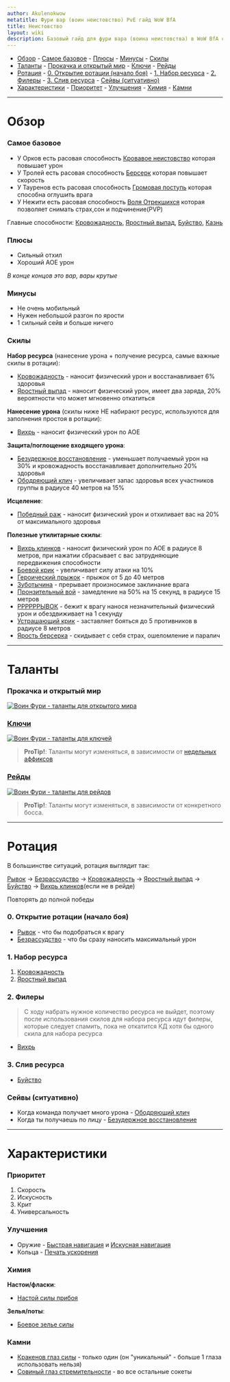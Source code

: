 ```yaml
---
author: Akulenokwow
metatitle: Фури вар (воин неистовство) PvE гайд WoW BfA
title: Неистовство
layout: wiki
description: Базовый гайд для фури вара (воина неистовства) в WoW BfA с ротацией, талантами для рейдов/мифик+, характеристиками и советами.
---
```


<!-- vim-markdown-toc Redcarpet -->

+ [Обзор](#обзор)
        - [Самое базовое](#самое-базовое)
        - [Плюсы](#плюсы)
        - [Минусы](#минусы)
        - [Скилы](#скилы)
+ [Таланты](#таланты)
        - [Прокачка и открытый мир](#прокачка-и-открытый-мир)
        - [Ключи](#ключи)
        - [Рейды](#рейды)
+ [Ротация](#ротация)
        - [0. Открытие ротации (начало боя)](#0-открытие-ротации-начало-боя)
        - [1. Набор ресурса](#1-набор-ресурса)
        - [2. Филеры](#2-филеры)
        - [3. Слив ресурса](#3-слив-ресурса)
        - [Сейвы (ситуативно)](#сейвы-ситуативно)
+ [Характеристики](#характеристики)
        - [Приоритет](#приоритет)
        - [Улучшения](#улучшения)
        - [Химия](#химия)
        - [Камни](#камни)

<!-- vim-markdown-toc -->

<hr>

# Обзор

### Самое базовое

* У Орков есть расовая способность [Кровавое неистовство](https://ru.wowhead.com/spell=20572) которая повышает урон
* У Тролей есть расовая способность [Берсерк](https://ru.wowhead.com/spell=26297) которая повышает скорость
* У Тауренов есть расовая способность [Громовая поступь](https://ru.wowhead.com/spell=20549) которая способна оглушить врага
* У Нежити есть расовая способность [Воля Отрекшихся](https://ru.wowhead.com/spell=7744) которая позволяет снимать страх,сон и подчинение(PVP)

Главные способности: [Кровожадность](https://ru.wowhead.com/spell=23881/), [Яростный выпад](https://ru.wowhead.com/spell=85288/), [Буйство](https://ru.wowhead.com/spell=184367/), [Казнь](https://ru.wowhead.com/spell=5308/)

### Плюсы

* Сильный отхил
* Хороший АОЕ урон

_В конце концов это вар, вары крутые_

### Минусы

* Не очень мобильный
* Нужен небольшой разгон по ярости
* 1 сильный сейв и больше ничего

### Скилы

**Набор ресурса** (нанесение урона + получение ресурса, самые важные скилы в ротации):

* [Кровожадность](https://ru.wowhead.com/spell=23881/) - наносит физический урон и восстанавливает 6% здоровья
* [Яростный выпад](https://ru.wowhead.com/spell=85288/) - наносит физический урон, имеет два заряда, 20% вероятности что может мгновенно откатиться

**Нанесение урона** (скилы ниже НЕ набирают ресурс, используются для заполнения простоя в ротации):

* [Вихрь](https://ru.wowhead.com/spell=12950) - наносит физический урон по АОЕ

**Защита/поглощение входящего урона**:

* [Безудержное восстановление](https://ru.wowhead.com/spell=184364) - уменьшает получаемый урон на 30% и кровожадность восстанавливает дополнительно 20% здоровья
* [Ободряющий клич](https://ru.wowhead.com/spell=97462) - увеличивает запас здоровья всех участников группы в радиусе 40 метров на 15%

**Исцеление**:

* [Победный раж](https://ru.wowhead.com/spell=34428) - наносит физический урон и отхиливает вас на 20% от максимального здоровья

**Полезные утилитарные скилы**:

* [Вихрь клинков](https://ru.wowhead.com/spell=46924) - наносит физический урон по АОЕ в радиусе 8 метров, при нажатии сбрасывает с вас затрудняющие передвижения способности
* [Боевой крик](https://ru.wowhead.com/spell=6673) - увеличивает силу атаки на 10%
* [Героический прыжок](https://ru.wowhead.com/spell=6544) - прыжок от 5 до 40 метров
* [Зуботычина](https://ru.wowhead.com/spell=6552) - прерывает произносимое заклинание врага
* [Пронзительный вой](https://ru.wowhead.com/spell=12323) - замедление на 50% на 15 секунд, в радиусе 15 метров
* [РРРРРРЫВОК](https://ru.wowhead.com/spell=100) - бежит к врагу нанося незначительный физический урон и обездвиживает на 1 секунду
* [Устрашающий крик](https://ru.wowhead.com/spell=5246) - заставляет бояться до 5 противников в радиусе 8 метров
* [Ярость берсерка](https://ru.wowhead.com/spell=18499) - скидывает с себя страх, ошеломление и паралич

<!--{% include related.html type="specs" %}-->

<hr>

# Таланты

### Прокачка и открытый мир

[![Воин Фури - таланты для открытого мира](/assets/img/pages/warrior/fury-openworld.jpg)](https://ru.wowhead.com/talent-calc/warrior/fury/cB2z/X_K/5FP/zmvK/Zde)

### [Ключи](/wiki/keystones)

[![Воин Фури - таланты для ключей](/assets/img/pages/warrior/fury-keystones.jpg)](https://ru.wowhead.com/talent-calc/warrior/fury/cP-c/X_K/5FP/zmvK/Zde)

> **ProTip!**: Таланты могут изменяться, в зависимости от [недельных аффиксов](/wiki/keystones)

### [Рейды](/wiki/raid)

[![Воин Фури - таланты для рейдов](/assets/img/pages/warrior/fury-raid.jpg)](https://ru.wowhead.com/talent-calc/warrior/fury/cQSM/X_K/5FP/zmvK/Zde)

> **ProTip!**: Таланты могут изменяться, в зависимости от конкретного босса.

<hr>

# Ротация

В большинстве ситуаций, ротация выглядит так:

[Рывок](https://ru.wowhead.com/spell=100) &rarr;
[Безрассудство](https://ru.wowhead.com/spell=1719) &rarr;
[Кровожадность](https://ru.wowhead.com/spell=23881) &rarr;
[Яростный выпад](https://ru.wowhead.com/spell=85288) &rarr;
[Буйство](https://ru.wowhead.com/spell=184367) &rarr;
[Вихрь клинков](https://ru.wowhead.com/spell=46924)(если не в рейде)

Повторять до полной победы

### 0. Открытие ротации (начало боя)

* [Рывок](https://ru.wowhead.com/spell=100) - что бы подобраться к врагу
* [Безрассудство](https://ru.wowhead.com/spell=1719) - что бы сразу наносить максимальный урон

### 1. Набор ресурса

1. [Кровожадность](https://ru.wowhead.com/spell=23881)
2. [Яростный выпад](https://ru.wowhead.com/spell=85288)

### 2. Филеры

> С ходу набрать нужное количество ресурса не выйдет, поэтому после использования скилов для набора ресурса идут филеры,
> которые следует спамить, пока не откатится КД хотя бы одного скила для набора ресурса

* [Вихрь](https://ru.wowhead.com/spell=12950)

### 3. Слив ресурса

* [Буйство](https://ru.wowhead.com/spell=184367)

### Сейвы (ситуативно)

* Когда команда получает много урона - [Ободряющий клич](https://ru.wowhead.com/spell=97462)
* Когда ты получаешь по лицу - [Безудержное восстановление](https://ru.wowhead.com/spell=184364)


<hr>

# Характеристики

### Приоритет

1. Скорость
2. Искусность
3. Крит
4. Универсальность

### Улучшения

* Оружие - [Быстрая навигация](https://ru.wowhead.com/item=159786/) и [Искусная навигация](https://ru.wowhead.com/item=159787/)
* Кольца - [Печать ускорения](https://ru.wowhead.com/item=153443/)

### Химия

**Настои/фласки**:

* [Настой силы прибоя](https://ru.wowhead.com/item=152641/)

**Зелья/поты**:

* [Боевое зелье силы](https://ru.wowhead.com/item=163224/)

### Камни

* [Кракенов глаз силы](https://ru.wowhead.com/item=153707/) - только один (он "уникальный" - больше 1 глаза использовать нельзя)
* [Совиный глаз стремительности](https://ru.wowhead.com/item=154127/) - во все остальные сокеты

